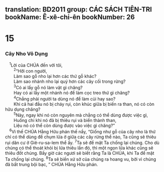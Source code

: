 translation: BD2011
group: CÁC SÁCH TIÊN-TRI
bookName: Ê-xê-chi-ên 
bookNumber: 26
-------

<div class="title"><h1>15</h1><h3>Cây Nho Vô Dụng</h3></div>
<span class="verse exe_15_1"> <sup>1</sup>Lời của CHÚA đến với tôi,<br/></span>
<span class="verse exe_15_2">  <sup>2</sup>“Hỡi con người, <br/>  Làm sao gỗ nho lại hơn các thứ gỗ khác? <br/>  Làm sao nhánh nho lại quý hơn các cây cối trong rừng? <br/></span>
<span class="verse exe_15_3">  <sup>3</sup>Có ai lấy gỗ nó làm vật gì chăng? <br/>  Hay có ai lấy một nhánh nó để làm cọc treo thứ gì chăng? <br/></span>
<span class="verse exe_15_4">  <sup>4</sup>Chẳng phải người ta dùng nó để làm củi hay sao? <br/>  Khi cả hai đầu nó bị cháy rụi, còn khúc giữa bị biến ra than, nó có còn hữu dụng chăng? <br/></span>
<span class="verse exe_15_5">  <sup>5</sup>Này, ngay khi nó còn nguyên mà chẳng có thể dùng được việc gì,<br/>  Huống chi khi nó đã bị thiêu rụi và biến thành than, <br/>  Liệu nó có thể còn dùng được vào việc gì chăng?”<br/></span>
<span class="verse exe_15_6"> <sup>6</sup>Vì thế CHÚA Hằng Hữu phán thế nầy, “Giống như gỗ của cây nho là thứ chỉ có thể dùng để chụm lửa ở giữa các cây rừng thể nào, Ta cũng sẽ thiêu rụi dân cư ở Giê-ru-sa-lem thể ấy. </span>
<span class="verse exe_15_7"><sup>7</sup>Ta sẽ để mặt Ta chống lại chúng. Cho dù chúng có thể thoát khỏi bị lửa thiêu lần đó, thì một ngọn lửa khác cũng sẽ thiêu đốt chúng. Bấy giờ các ngươi sẽ biết rằng Ta là CHÚA, khi Ta để mặt Ta chống lại chúng. </span>
<span class="verse exe_15_8"><sup>8</sup>Ta sẽ biến xứ sở của chúng ra hoang vu, bởi vì chúng đã bất trung bội bạc, ” CHÚA Hằng Hữu phán.<br/></span>
